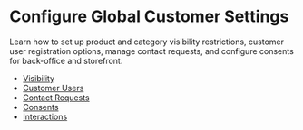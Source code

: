 <a id="configuration-guide-commerce-configuration-customer"></a>

# Configure Global Customer Settings

Learn how to set up product and category visibility restrictions, customer user registration options, manage contact requests, and configure consents for back-office and storefront.

* [Visibility](visibility.md#user-guide-customers-configuration-visibility)
* [Customer Users](global-customer-users.md#sys-config-configuration-commerce-customers-customer-users)
* [Contact Requests](global-contact-us.md#sys-conf-commerce-customer-contact-request-global)
* [Consents](global-consents.md#configuration-guide-commerce-configuration-consents)
* [Interactions](global-interactions.md#configuration-guide-commerce-configuration-interactions)

